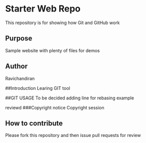 # Starter Web Repo

This repository is for showing how Git and GitHub work

## Purpose

Sample website with plenty of files for demos

## Author
Ravichandiran

##Introduction
Learing GIT tool

##GIT USAGE
To be decided
adding line for rebasing example

reviewd
###Copyright notice
Copyright session

## How to contribute
Please fork this repository and then issue pull requests for review
